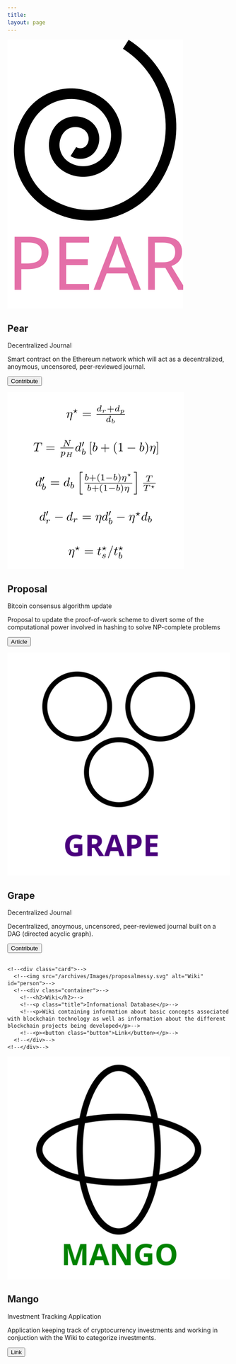 ```yaml
---
title: 
layout: page 
---
```



<head>
<script src="https://ajax.googleapis.com/ajax/libs/jquery/3.2.1/jquery.min.js"></script>
<link rel = "stylesheet"
   type = "text/css"
   href = "style.css" />
</head>

<style>

#test p {
  opacity: 0;
}
</style>

<script>
$("#test p").delay(10).animate({ opacity: 1  }, 700);
</script>


<div class="row">
  <div class="column">
    <div class="card">
      <img src="/assets/pear.svg" alt="PEAR" id="project">
      <div class="container">
        <h2>Pear</h2>
        <p class="title">Decentralized Journal</p>
        <p>Smart contract on the Ethereum network which will act as a decentralized, anoymous, uncensored, peer-reviewed journal.</p>
        <p><button class="button">Contribute</button></p>
      </div>
    </div>
  </div>

  <div class="column">
    <div class="card">
      <img src="/archives/Images/proposal.svg" alt="Proposal" id="project">
      <div class="container">
        <h2>Proposal</h2>
        <p class="title">Bitcoin consensus algorithm update</p>
        <p>Proposal to update the proof-of-work scheme to divert some of the computational power involved in hashing to solve NP-complete problems</p>
        <p><button class="button">Article</button></p>
      </div>
    </div>
  </div>

</div>

<div class="row">
  <div class="column">
    <div class="card">
      <img src="/archives/Images/grape.svg" alt="GRAPE" id="project">
      <div class="container">
        <h2>Grape</h2>
        <p class="title">Decentralized Journal</p>
        <p>Decentralized, anoymous, uncensored, peer-reviewed journal built on a DAG (directed acyclic graph).</p>
        <p><button class="button">Contribute</button></p>
      </div>
    </div>
  </div>

  <!--<div class="column">-->
    <!--<div class="card">-->
      <!--<img src="/archives/Images/proposalmessy.svg" alt="Wiki" id="person">-->
      <!--<div class="container">-->
        <!--<h2>Wiki</h2>-->
        <!--<p class="title">Informational Database</p>-->
        <!--<p>Wiki containing information about basic concepts associated with blockchain technology as well as information about the different blockchain projects being developed</p>-->
        <!--<p><button class="button">Link</button></p>-->
      <!--</div>-->
    <!--</div>-->
  <!--</div>-->


  <div class="column">
    <div class="card">
      <img src="/archives/Images/mango.svg" alt="Mango" id="project">
      <div class="container">
        <h2>Mango</h2>
        <p class="title">Investment Tracking Application</p>
        <p>Application keeping track of cryptocurrency investments and working in conjuction with the Wiki to categorize investments.</p>
        <p><button class="button">Link</button></p>
      </div>
    </div>
  </div>

</div>
